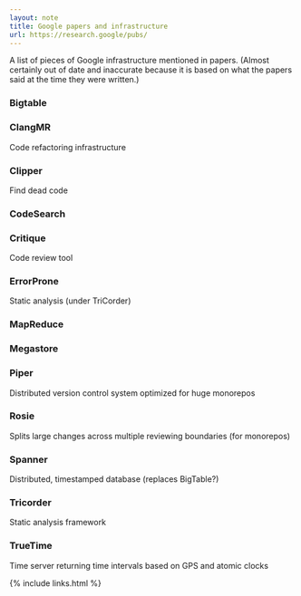 ```yaml
---
layout: note
title: Google papers and infrastructure
url: https://research.google/pubs/
---
```


A list of pieces of Google infrastructure mentioned in papers.  (Almost
certainly out of date and inaccurate because it is based on what the papers
said at the time they were written.)

### Bigtable
### ClangMR

Code refactoring infrastructure

### Clipper

Find dead code

### CodeSearch
### Critique

Code review tool

### ErrorProne

Static analysis (under TriCorder)

### MapReduce
### Megastore
### Piper

Distributed version control system optimized for huge monorepos

### Rosie

Splits large changes across multiple reviewing boundaries (for monorepos)

### Spanner

Distributed, timestamped database (replaces BigTable?)

### Tricorder

Static analysis framework

### TrueTime

Time server returning time intervals based on GPS and atomic clocks


{% include links.html %}
